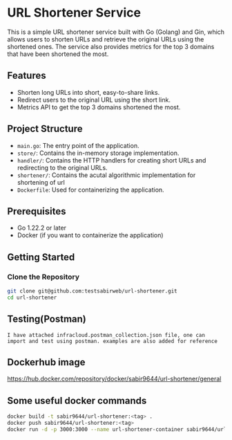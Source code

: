 # URL Shortener Service

This is a simple URL shortener service built with Go (Golang) and Gin, which allows users to shorten URLs and retrieve the original URLs using the shortened ones. The service also provides metrics for the top 3 domains that have been shortened the most.

## Features

- Shorten long URLs into short, easy-to-share links.
- Redirect users to the original URL using the short link.
- Metrics API to get the top 3 domains shortened the most.

## Project Structure

- `main.go`: The entry point of the application.
- `store/`: Contains the in-memory storage implementation.
- `handler/`: Contains the HTTP handlers for creating short URLs and redirecting to the original URLs.
- `shortener/`: Contains the acutal algorithmic implementation for shortening of url
- `Dockerfile`: Used for containerizing the application.

## Prerequisites

- Go 1.22.2 or later
- Docker (if you want to containerize the application)

## Getting Started

### Clone the Repository

```bash
git clone git@github.com:testsabirweb/url-shortener.git
cd url-shortener
```

## Testing(Postman)
```text
I have attached infracloud.postman_collection.json file, one can import and test using postman. examples are also added for reference
```

## Dockerhub image
https://hub.docker.com/repository/docker/sabir9644/url-shortener/general


## Some useful docker commands
```bash
docker build -t sabir9644/url-shortener:<tag> .
docker push sabir9644/url-shortener:<tag>
docker run -d -p 3000:3000 --name url-shortener-container sabir9644/url-shortener:<tag>
```